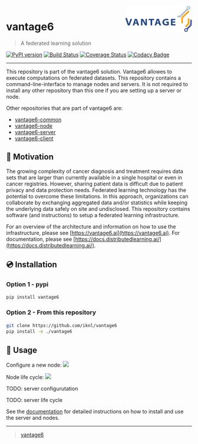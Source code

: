 
<img src="https://github.com/IKNL/guidelines/blob/master/resources/logos/vantage6.png?raw=true" width=180 align="right">

# vantage6
> A federated learning solution

[![PyPI version](https://badge.fury.io/py/vantage6.svg)](https://badge.fury.io/py/vantage6)
[![Build Status](https://travis-ci.org/IKNL/vantage6.svg?branch=master)](https://travis-ci.org/IKNL/vantage6)
[![Coverage Status](https://coveralls.io/repos/github/IKNL/vantage6/badge.svg?branch=master)](https://coveralls.io/github/IKNL/vantage6?branch=master)
[![Codacy Badge](https://api.codacy.com/project/badge/Grade/6ea309088ccd48febd41bd1176a9db55)](https://www.codacy.com/gh/IKNL/vantage6?utm_source=github.com&amp;utm_medium=referral&amp;utm_content=IKNL/vantage6&amp;utm_campaign=Badge_Grade)

-----------------------------------------------------------------------------------------------------
This repository is part of the vantage6 solution. Vantage6 allowes to execute computations on federated datasets. This repository contains a command-line-interface to manage nodes and servers. It is not required to install any other repository than this one if you are setting up a server or node.

Other repositories that are part of vantage6 are:

* [vantage6-common](https://github.com/iknl/vantage6-common)
* [vantage6-node](https://github.com/iknl/vantage6-node)
* [vantage6-server](https://github.com/iknl/vantage6-server)
* [vantage6-client](https://github.com/iknl/vantage6-client)

## :pray: Motivation
The growing complexity of cancer diagnosis and treatment requires data sets that are larger than currently available in a single hospital or even in cancer registries. However, sharing patient data is difficult due to patient privacy and data protection needs. Federated learning technology has the potential to overcome these limitations. In this approach, organizations can collaborate by exchanging aggregated data and/or statistics while keeping the underlying data safely on site and undisclosed. This repository contains software (and instructions) to setup a federated learning infrastructure.

For an overview of the architecture and information on how to use the infrastructure, please see [https://vantage6.ai](https://vantage6.ai). For documentation, please see [https://docs.distributedlearning.ai/](https://docs.distributedlearning.ai/).

## :cd: Installation

### Option 1 - pypi
```bash
pip install vantage6
```
### Option 2 - From this repository
```bash
git clone https://github.com/iknl/vantage6
pip install -e ./vantage6
```

## :hatching_chick: Usage
Configure a new node:
<img src="http://g.recordit.co/Vm3yxPxjbq.gif" />

Node life cycle:
<img src="http://g.recordit.co/uAeteFakT8.gif" />

TODO: server configurutation

TODO: server life cycle

See the [documentation](https://docs.distributedlearning.ai/) for detailed instructions on how to install and use the server and nodes.

------------------------------------
> [vantage6](https://vantage6.ai)